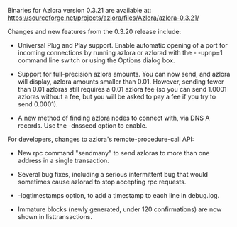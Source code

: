 Binaries for Azlora version 0.3.21 are available at:
  https://sourceforge.net/projects/azlora/files/Azlora/azlora-0.3.21/

Changes and new features from the 0.3.20 release include:

* Universal Plug and Play support.  Enable automatic opening of a port for incoming connections by running azlora or azlorad with the - -upnp=1 command line switch or using the Options dialog box.

* Support for full-precision azlora amounts.  You can now send, and azlora will display, azlora amounts smaller than 0.01.  However, sending fewer than 0.01 azloras still requires a 0.01 azlora fee (so you can send 1.0001 azloras without a fee, but you will be asked to pay a fee if you try to send 0.0001).

* A new method of finding azlora nodes to connect with, via DNS A records. Use the -dnsseed option to enable.

For developers, changes to azlora's remote-procedure-call API:

* New rpc command "sendmany" to send azloras to more than one address in a single transaction.

* Several bug fixes, including a serious intermittent bug that would sometimes cause azlorad to stop accepting rpc requests. 

* -logtimestamps option, to add a timestamp to each line in debug.log.

* Immature blocks (newly generated, under 120 confirmations) are now shown in listtransactions.
